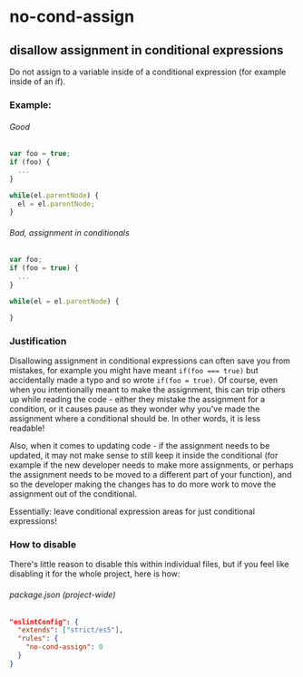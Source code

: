 # no-cond-assign
## disallow assignment in conditional expressions

Do not assign to a variable inside of a conditional expression (for example inside of an if).

### Example:

###### Good
```js
var foo = true;
if (foo) {
  ...
}

while(el.parentNode) {
  el = el.parentNode;
}
```

###### Bad, assignment in conditionals
```js
var foo;
if (foo = true) {
  ...
}

while(el = el.parentNode) {

}
```

### Justification

Disallowing assignment in conditional expressions can often save you from mistakes, for example you might have meant `if(foo === true)` but accidentally made a typo and so wrote `if(foo = true)`. Of course, even when you intentionally meant to make the assignment, this can trip others up while reading the code - either they mistake the assignment for a condition, or it causes pause as they wonder why you've made the assignment where a conditional should be. In other words, it is less readable!

Also, when it comes to updating code - if the assignment needs to be updated, it may not make sense to still keep it inside the conditional (for example if the new developer needs to make more assignments, or perhaps the assignment needs to be moved to a different part of your function), and so the developer making the changes has to do more work to move the assignment out of the conditional.

Essentially: leave conditional expression areas for just conditional expressions!

### How to disable

There's little reason to disable this within individual files, but if you feel like disabling it for the whole project, here is how:

###### package.json (project-wide)
```json
"eslintConfig": {
  "extends": ["strict/es5"],
  "rules": {
    "no-cond-assign": 0
  }
}
```
